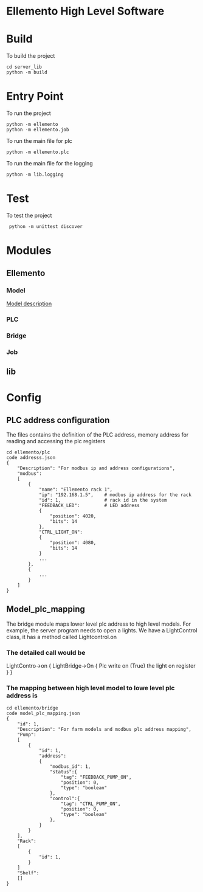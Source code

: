 Ellemento High Level Software<a name="TOP"></a>
===================

# Build 
To build the project 
```
cd server_lib
python -m build
```

# Entry Point
To run the project
```
python -m ellemento
python -m ellemento.job
```
To run the main file for plc
```
python -m ellemento.plc 
``` 


To run the main file for the logging 
```
python -m lib.logging 
```
# Test
To test the project
```
 python -m unittest discover
```

# Modules
## Ellemento 
### Model
[Model description](Ellemento/model/readme.md)
### PLC
### Bridge
### Job 

## lib 

# Config

## PLC address configuration 

The files contains the definition of the PLC address, memory address for reading and accessing the plc registers 
```
cd ellemento/plc 
code addresss.json 
{
    "Description": "For modbus ip and address configurations", 
    "modbus": 
    [
        {
            "name": "Ellemento rack 1", 
            "ip": "192.168.1.5",    # modbus ip address for the rack 
            "id": 1,                # rack id in the system 
            "FEEDBACK_LED":         # LED address 
            {
                "position": 4020, 
                "bits": 14
            },
            "CTRL_LIGHT_ON": 
            {
                "position": 4080, 
                "bits": 14
            }
            ...
        },
        {
            ...
        }
    ]
}
```
## Model_plc_mapping 
The bridge module maps lower level plc address to high level models. For example, the server program needs to open a lights. We have a LightControl class, it has a method called Lightcontrol.on

### The detailed call would be 
LightContro->on 
{
    LightBridge->On
    {
        Plc write on (True) the light on register 
    }
}

### The mapping between high level model to lowe level plc address is 
```
cd ellemento/bridge 
code model_plc_mapping.json 
{
    "id": 1, 
    "Description": "For farm models and modbus plc address mapping", 
    "Pump":
    [
        {
            "id": 1, 
            "address":
            {
                "modbus_id": 1, 
                "status":{
                    "tag": "FEEDBACK_PUMP_ON",
                    "position": 0, 
                    "type": "boolean"
                }, 
                "control":{
                    "tag": "CTRL_PUMP_ON", 
                    "position": 0, 
                    "type": "boolean"
                },
            }
        }
    ],
    "Rack":
    [
        {
            "id": 1,    
        }
    ]
    "Shelf":
    []
}
```